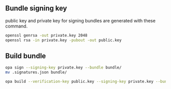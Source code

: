 
## Bundle signing key

public key and private key for signing bundles are generated with these command.

```bash
openssl genrsa -out private.key 2048
openssl rsa -in private.key -pubout -out public.key
```

## Build bundle

```bash
opa sign --signing-key private.key --bundle bundle/
mv .signatures.json bundle/
```

```bash
opa build --verification-key public.key --signing-key private.key --bundle bundle/
```

